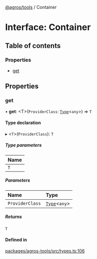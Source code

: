 [@agros/tools](../index.md) / Container

# Interface: Container

## Table of contents

### Properties

- [get](Container.md#get)

## Properties

### <a id="get" name="get"></a> get

• **get**: <T\>(`ProviderClass`: [`Type`](../index.md#type)<`any`\>) => `T`

#### Type declaration

▸ <`T`\>(`ProviderClass`): `T`

##### Type parameters

| Name |
| :------ |
| `T` |

##### Parameters

| Name | Type |
| :------ | :------ |
| `ProviderClass` | [`Type`](../index.md#type)<`any`\> |

##### Returns

`T`

#### Defined in

[packages/agros-tools/src/types.ts:106](https://github.com/agrosjs/agros/blob/8f3ad5b/packages/agros-tools/src/types.ts#L106)
